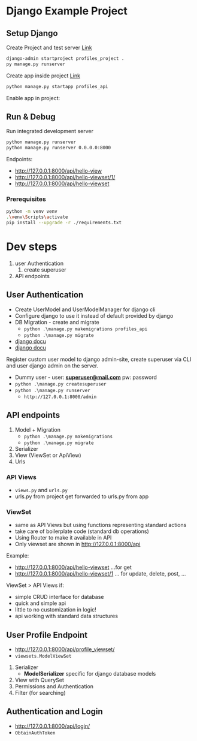 # Django Example Project

## Setup Django

Create Project and test server [Link](https://docs.djangoproject.com/en/4.1/intro/tutorial01/#creating-a-project)

```bash
django-admin startproject profiles_project .
py manage.py runserver
```

Create app inside project [Link](https://docs.djangoproject.com/en/4.1/intro/tutorial01/#creating-the-polls-app)

```bash
python manage.py startapp profiles_api
```

Enable app in project:

## Run & Debug

Run integrated development server

````bash
python manage.py runserver
python manage.py runserver 0.0.0.0:8000
````

Endpoints:

- http://127.0.0.1:8000/api/hello-view
- http://127.0.0.1:8000/api/hello-viewset/1/
- http://127.0.0.1:8000/api/hello-viewset

### Prerequisites

```bash
python -m venv venv
.\venv\Scripts\activate
pip install --upgrade -r ./requirements.txt
```

# Dev steps

1. user Authentication
    1. create superuser
2. API endpoints

## User Authentication

- Create UserModel and UserModelManager for django cli
- Configure django to use it instead of default provided by django
- DB Migration - create and migrate
    - `python .\manage.py makemigrations profiles_api`
    - `python .\manage.py migrate`
- [django docu](https://docs.djangoproject.com/en/4.1/topics/auth/)
- [django docu](https://docs.djangoproject.com/en/4.1/topics/auth/customizing/)

Register custom user model to django admin-site, create superuser via CLI and user django admin on the server.

- Dummy user - user: **superuser@mail.com** pw: password
- `python .\manage.py createsuperuser`
- `python .\manage.py runserver`
    - `http://127.0.0.1:8000/admin`

## API endpoints

1. Model + Migration
    - `python .\manage.py makemigrations`
    - `python .\manage.py migrate`
1. Serializer
1. View (ViewSet or ApiView)
1. Urls

### API Views

- `views.py` and `urls.py`
- urls.py from project get forwarded to urls.py from app

### ViewSet

- same as API Views but using functions representing standard actions
- take care of boilerplate code (standard db operations)
- Using Router to make it available in API
- Only viewset are shown in http://127.0.0.1:8000/api

Example:

- http://127.0.0.1:8000/api/hello-viewset ...for get
- http://127.0.0.1:8000/api/hello-viewset/1 ... for update, delete, post, ...

ViewSet > API Views if:

- simple CRUD interface for database
- quick and simple api
- little to no customization in logic!
- api working with standard data structures

## User Profile Endpoint

- http://127.0.0.1:8000/api/profile_viewset/
- `viewsets.ModelViewSet`

1. Serializer
    - **ModelSerializer** specific for django database models
2. View with QuerySet
3. Permissions and Authentication
4. Filter (for searching)

## Authentication and Login

- http://127.0.0.1:8000/api/login/
- `ObtainAuthToken`

